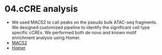 # 04.cCRE analysis

- We used MACS2 to call peaks on the pseudo bulk ATAC-seq fragments. We designed customized pipeline to identify the significant cell type specific cCREs. We performed both de novo and known motif enrichment analysis using Homer. 
- [MACS2](https://github.com/macs3-project/MACS/)
- [Homer](http://homer.ucsd.edu/homer/motif/)